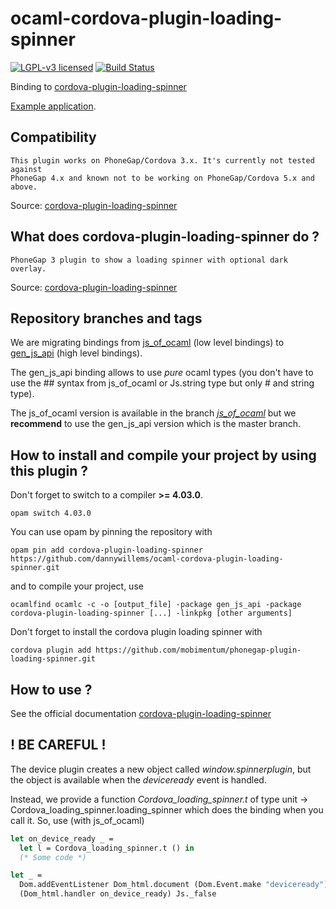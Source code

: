 # ocaml-cordova-plugin-loading-spinner

[![LGPL-v3 licensed](https://img.shields.io/badge/license-LGPLv3-blue.svg)](https://raw.githubusercontent.com/dannywillems/ocaml-cordova-plugin-loading-spinner/master/LICENSE)
[![Build Status](https://travis-ci.org/dannywillems/ocaml-cordova-plugin-loading-spinner.svg?branch=master)](https://travis-ci.org/dannywillems/ocaml-cordova-plugin-loading-spinner)

Binding to
[cordova-plugin-loading-spinner](https://github.com/mobimentum/phonegap-plugin-loading-spinner)

[Example
application](https://github.com/dannywillems/ocaml-cordova-plugin-loading-spinner-example).

## Compatibility

```
This plugin works on PhoneGap/Cordova 3.x. It's currently not tested against
PhoneGap 4.x and known not to be working on PhoneGap/Cordova 5.x and above.
```

Source: [cordova-plugin-loading-spinner](https://github.com/mobimentum/phonegap-plugin-loading-spinner)

## What does cordova-plugin-loading-spinner do ?

```
PhoneGap 3 plugin to show a loading spinner with optional dark overlay.
```

Source: [cordova-plugin-loading-spinner](https://github.com/mobimentum/phonegap-plugin-loading-spinner)

## Repository branches and tags

We are migrating bindings from
[js_of_ocaml](https://github.com/ocsigen/js_of_ocaml) (low level bindings) to
[gen_js_api](https://github.com/lexifi/gen_js_api) (high level bindings).

The gen_js_api binding allows to use *pure* ocaml types (you don't have to use
the ## syntax from js_of_ocaml or Js.string type but only # and string type).

The js_of_ocaml version is available in the branch
[*js_of_ocaml*](https://github.com/dannywillems/ocaml-cordova-plugin-loading-spinner/tree/js_of_ocaml)
but we **recommend** to use the gen_js_api version which is the master branch.

## How to install and compile your project by using this plugin ?

Don't forget to switch to a compiler **>= 4.03.0**.
```Shell
opam switch 4.03.0
```

You can use opam by pinning the repository with
```Shell
opam pin add cordova-plugin-loading-spinner https://github.com/dannywillems/ocaml-cordova-plugin-loading-spinner.git
```

and to compile your project, use
```Shell
ocamlfind ocamlc -c -o [output_file] -package gen_js_api -package cordova-plugin-loading-spinner [...] -linkpkg [other arguments]
```

Don't forget to install the cordova plugin loading spinner with
```Shell
cordova plugin add https://github.com/mobimentum/phonegap-plugin-loading-spinner.git
```

## How to use ?

See the official documentation
[cordova-plugin-loading-spinner](https://github.com/mobimentum/phonegap-plugin-loading-spinner)

## ! BE CAREFUL !

The device plugin creates a new object called *window.spinnerplugin*, but the object is
available when the *deviceready* event is handled.

Instead, we provide a function *Cordova_loading_spinner.t* of type unit ->
Cordova_loading_spinner.loading_spinner which does the binding when you call it.
So, use (with js_of_ocaml)

```OCaml
let on_device_ready _ =
  let l = Cordova_loading_spinner.t () in
  (* Some code *)

let _ =
  Dom.addEventListener Dom_html.document (Dom.Event.make "deviceready")
  (Dom_html.handler on_device_ready) Js._false
```
